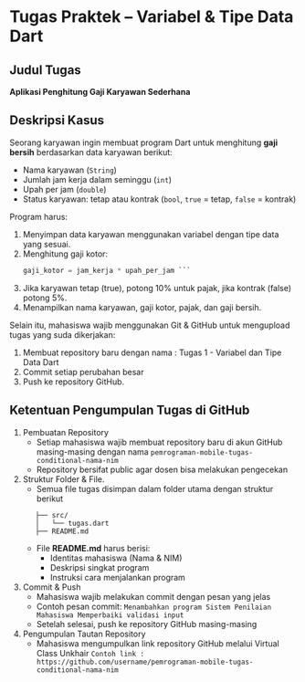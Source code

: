 # Tugas Praktek – Variabel & Tipe Data Dart

## Judul Tugas
**Aplikasi Penghitung Gaji Karyawan Sederhana**

## Deskripsi Kasus
Seorang karyawan ingin membuat program Dart untuk menghitung **gaji bersih** berdasarkan data karyawan berikut:

- Nama karyawan (`String`)
- Jumlah jam kerja dalam seminggu (`int`)
- Upah per jam (`double`)
- Status karyawan: tetap atau kontrak (`bool`, `true` = tetap, `false` = kontrak)

Program harus:

1. Menyimpan data karyawan menggunakan variabel dengan tipe data yang sesuai.
2. Menghitung gaji kotor:  
   ```dart
   gaji_kotor = jam_kerja * upah_per_jam ```
3. Jika karyawan tetap (true), potong 10% untuk pajak, jika kontrak (false) potong 5%.
4. Menampilkan nama karyawan, gaji kotor, pajak, dan gaji bersih.

Selain itu, mahasiswa wajib menggunakan Git & GitHub untuk mengupload tugas yang suda dikerjakan:
1. Membuat repository baru dengan nama : Tugas 1 - Variabel dan Tipe Data Dart
2. Commit setiap perubahan besar
3. Push ke repository GitHub.

## Ketentuan Pengumpulan Tugas di GitHub
1. Pembuatan Repository
   - Setiap mahasiswa wajib membuat repository baru di akun GitHub masing-masing dengan nama
   ```pemrograman-mobile-tugas-conditional-nama-nim```
   - Repository bersifat public agar dosen bisa melakukan pengecekan
2. Struktur Folder & File.
   - Semua file tugas disimpan dalam folder utama dengan struktur berikut
   ```
      ├── src/
      │   └── tugas.dart
      ├── README.md
      ```
   - File **README.md** harus berisi:
      - Identitas mahasiswa (Nama & NIM)
      - Deskripsi singkat program
      - Instruksi cara menjalankan program
3. Commit & Push
   - Mahasiswa wajib melakukan commit dengan pesan yang jelas
   - Contoh pesan commit:
   ```Menambahkan program Sistem Penilaian Mahasiswa Memperbaiki validasi input```
   - Setelah selesai, push ke repository GitHub masing-masing
4. Pengumpulan Tautan Repository
   - Mahasiswa mengumpulkan link repository GitHub melalui Virtual Class Unkhair
     ```Contoh link : https://github.com/username/pemrograman-mobile-tugas-conditional-nama-nim```
